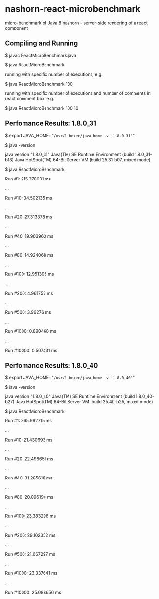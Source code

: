# nashorn-react-microbenchmark
micro-benchmark of Java 8 nashorn - server-side rendering of a react component

## Compiling and Running
$ javac ReactMicroBenchmark.java

$ java ReactMicroBenchmark


running with specific number of executions, e.g.

$ java ReactMicroBenchmark 100

running with specific number of executions and number of comments in react comment box, e.g.

$ java ReactMicroBenchmark 100 10

## Perfomance Results: 1.8.0_31

$ export JAVA_HOME="`/usr/libexec/java_home -v '1.8.0_31'`"

$ java -version

java version "1.8.0_31"
Java(TM) SE Runtime Environment (build 1.8.0_31-b13)
Java HotSpot(TM) 64-Bit Server VM (build 25.31-b07, mixed mode)


$ java ReactMicroBenchmark

Run #1: 215.378031 ms

...

Run #10: 34.502135 ms

...

Run #20: 27.313378 ms

...

Run #40: 19.903963 ms

...

Run #80: 14.924068 ms

...

Run #100: 12.951395 ms

...

Run #200: 4.961752 ms

...

Run #500: 3.96276 ms

...

Run #1000: 0.890468 ms

...

Run #10000: 0.507431 ms

## Perfomance Results: 1.8.0_40

$ export JAVA_HOME="`/usr/libexec/java_home -v '1.8.0_40'`"

$ java -version

java version "1.8.0_40"
Java(TM) SE Runtime Environment (build 1.8.0_40-b27)
Java HotSpot(TM) 64-Bit Server VM (build 25.40-b25, mixed mode)


$ java ReactMicroBenchmark

Run #1: 365.992715 ms

...

Run #10: 21.430693 ms

...

Run #20: 22.498651 ms

...

Run #40: 31.285618 ms

...

Run #80: 20.096194 ms

...

Run #100: 23.383296 ms

...

Run #200: 29.102352 ms

...

Run #500: 21.667297 ms

...

Run #1000: 23.337641 ms

...

Run #10000: 25.088656 ms
